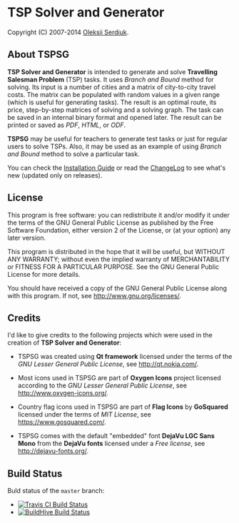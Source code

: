 TSP Solver and Generator
========================

Copyright (C) 2007-2014 [Oleksii Serdiuk](mailto:contacts@oleksii.name).


About TSPSG
-----------

**TSP Solver and Generator** is intended to generate and solve
**Travelling Salesman Problem** (TSP) tasks. It uses *Branch and Bound*
method for solving. Its input is a number of cities and a matrix of
city-to-city travel costs. The matrix can be populated with random
values in a given range (which is useful for generating tasks). The
result is an optimal route, its price, step-by-step matrices of solving
and a solving graph. The task can be saved in an internal binary format
and opened later. The result can be printed or saved as *PDF*, *HTML*,
or *ODF*.

**TSPSG** may be useful for teachers to generate test tasks or just for
regular users to solve TSPs. Also, it may be used as an example of using
*Branch and Bound* method to solve a particular task.

You can check the [Installation Guide](INSTALL.md) or read the
[ChangeLog](ChangeLog.md) to see what's new (updated only on releases).


License
-------

This program is free software: you can redistribute it and/or modify
it under the terms of the GNU General Public License as published by
the Free Software Foundation, either version 2 of the License, or
(at your option) any later version.

This program is distributed in the hope that it will be useful,
but WITHOUT ANY WARRANTY; without even the implied warranty of
MERCHANTABILITY or FITNESS FOR A PARTICULAR PURPOSE.  See the
GNU General Public License for more details.

You should have received a copy of the GNU General Public License
along with this program.  If not, see <http://www.gnu.org/licenses/>.


Credits
-------

I'd like to give credits to the following projects which were used in
the creation of **TSP Solver and Generator**:

  * TSPSG was created using **Qt framework** licensed under the terms of
    the *GNU Lesser General Public License*,
    see <http://qt.nokia.com/>.

  * Most icons used in TSPSG are part of **Oxygen Icons** project
    licensed according to the *GNU Lesser General Public License*,
    see <http://www.oxygen-icons.org/>.

  * Country flag icons used in TSPSG are part of **Flag Icons** by
    **GoSquared** licensed under the terms of *MIT License*,
    see <https://www.gosquared.com/>.

  * TSPSG comes with the default "embedded" font **DejaVu LGC Sans
    Mono** from the **DejaVu fonts** licensed under a *Free license*,
    see <http://dejavu-fonts.org/>.


Build Status
------------

Buld status of the `master` branch:
  * [![Travis CI Build Status][tcimg]][Travis CI]
  * [![BuildHive Build Status][bhimg]][BuildHive]


[Travis CI]: https://travis-ci.org/leppa/tspsg
[BuildHive]: https://buildhive.cloudbees.com/job/leppa/job/tspsg/
[tcimg]: https://travis-ci.org/leppa/tspsg.png?branch=master
[bhimg]: https://buildhive.cloudbees.com/job/leppa/job/tspsg/badge/icon

<!--
$Id: $Format:%h %ai %an$ $
$URL: http://tspsg.info/ $
-->
